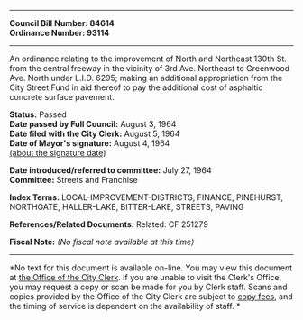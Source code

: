 * * * * *  
  
**Council Bill Number: [](#h0)[](#h2)84614**   
**Ordinance Number: 93114**  
  
* * * * *  
  
An ordinance relating to the improvement of North and Northeast 130th St. from the central freeway in the vicinity of 3rd Ave. Northeast to Greenwood Ave. North under L.I.D. 6295; making an additional appropriation from the City Street Fund in aid thereof to pay the additional cost of asphaltic concrete surface pavement.  
  
**Status:** Passed   
**Date passed by Full Council:** August 3, 1964   
**Date filed with the City Clerk:** August 5, 1964   
**Date of Mayor's signature:** August 4, 1964   
[(about the signature date)](/~public/approvaldate.htm)   
  
  
**Date introduced/referred to committee:** July 27, 1964   
**Committee:** Streets and Franchise   
  
**Index Terms:** LOCAL-IMPROVEMENT-DISTRICTS, FINANCE, PINEHURST, NORTHGATE, HALLER-LAKE, BITTER-LAKE, STREETS, PAVING  
  
**References/Related Documents:** Related: CF 251279  
  
**Fiscal Note:** *(No fiscal note available at this time)*  
  
* * * * *  
  
*No text for this document is available on-line. You may view this document at [the Office of the City Clerk](http://www.seattle.gov/leg/clerk/contactUs.htm). If you are unable to visit the Clerk's Office, you may request a copy or scan be made for you by Clerk staff. Scans and copies provided by the Office of the City Clerk are subject to [copy fees](http://clerk.seattle.gov/~public/clerkfees.htm), and the timing of service is dependent on the availability of staff. *  
  
  
